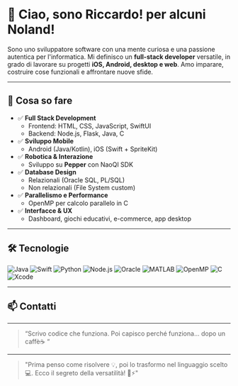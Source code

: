 # 👋 Ciao, sono Riccardo! per alcuni Noland!

Sono uno sviluppatore software con una mente curiosa e una passione autentica per l'informatica. Mi definisco un **full-stack developer** versatile, in grado di lavorare su progetti **iOS, Android, desktop e web**. Amo imparare, costruire cose funzionali e affrontare nuove sfide.

---

## 🚀 Cosa so fare

- ✅ **Full Stack Development**
  - Frontend: HTML, CSS, JavaScript, SwiftUI
  - Backend: Node.js, Flask, Java, C
- ✅ **Sviluppo Mobile**
  - Android (Java/Kotlin), iOS (Swift + SpriteKit)
- ✅ **Robotica & Interazione**
  - Sviluppo su **Pepper** con NaoQI SDK
- ✅ **Database Design**
  - Relazionali (Oracle SQL, PL/SQL)
  - Non relazionali (File System custom)
- ✅ **Parallelismo e Performance**
  - OpenMP per calcolo parallelo in C
- ✅ **Interfacce & UX**
  - Dashboard, giochi educativi, e-commerce, app desktop


---

## 🛠 Tecnologie 

![Java](https://img.shields.io/badge/Java-orange?style=flat-square&logo=java)
![Swift](https://img.shields.io/badge/Swift-orange?style=flat-square&logo=swift)
![Python](https://img.shields.io/badge/Python-3670A0?style=flat-square&logo=python)
![Node.js](https://img.shields.io/badge/Node.js-339933?style=flat-square&logo=nodedotjs)
![Oracle](https://img.shields.io/badge/Oracle-F80000?style=flat-square&logo=oracle)
![MATLAB](https://img.shields.io/badge/MATLAB-blue?style=flat-square)
![OpenMP](https://img.shields.io/badge/OpenMP-lightgrey?style=flat-square)
![C](https://img.shields.io/badge/C-00599C?style=flat-square&logo=c)
![Xcode](https://img.shields.io/badge/Xcode-1575F9?style=flat-square&logo=xcode)

---

## 📫 Contatti



---

> “Scrivo codice che funziona. Poi capisco perché funziona... dopo un caffè☕ “
---

> "Prima penso come risolvere 💡, poi lo trasformo nel linguaggio scelto 💻. Ecco il segreto della versatilità! 🔧⚡"

